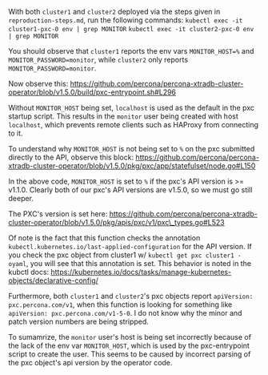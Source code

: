 With both `cluster1` and `cluster2` deployed via the steps given in `reproduction-steps.md`, run the following commands:
`kubectl exec -it cluster1-pxc-0 env | grep MONITOR`
`kubectl exec -it cluster2-pxc-0 env | grep MONITOR`

You should observe that `cluster1` reports the env vars `MONITOR_HOST=%` and `MONITOR_PASSWORD=monitor`, while `cluster2` only reports `MONITOR_PASSWORD=monitor`.

Now observe this: https://github.com/percona/percona-xtradb-cluster-operator/blob/v1.5.0/build/pxc-entrypoint.sh#L296

Without `MONITOR_HOST` being set, `localhost` is used as the default in the pxc startup script. This results in the `monitor` user being created with host `localhost`, which prevents remote clients such as HAProxy from connecting to it.

To understand why `MONITOR_HOST` is not being set to `%` on the pxc submitted directly to the API, observe this block: https://github.com/percona/percona-xtradb-cluster-operator/blob/v1.5.0/pkg/pxc/app/statefulset/node.go#L150

In the above code, `MONITOR_HOST` is set to `%` if the pxc's API version is >= v1.1.0. Clearly both of our pxc's API versions are v1.5.0, so we must go still deeper.

The PXC's version is set here: https://github.com/percona/percona-xtradb-cluster-operator/blob/v1.5.0/pkg/apis/pxc/v1/pxc\_types.go#L523

Of note is the fact that this function checks the annotation `kubectl.kubernetes.io/last-applied-configuration` for the API version. If you check the pxc object from cluster1 w/ `kubectl get pxc cluster1 -oyaml`, you will see that this annotation is set. This behavior is noted in the kubctl docs: https://kubernetes.io/docs/tasks/manage-kubernetes-objects/declarative-config/

Furthermore, both `cluster1` and `cluster2`'s pxc objects report `apiVersion: pxc.percona.com/v1`, when this function is looking for something like `apiVersion: pxc.percona.com/v1-5-0`. I do not know why the minor and patch version numbers are being stripped.

To sumamrize, the `monitor` user's host is being set incorrectly because of the lack of the env var `MONITOR_HOST`, which is used by the pxc-entrypoint script to create the user. This seems to be caused by incorrect parsing of the pxc object's api version by the operator code.
